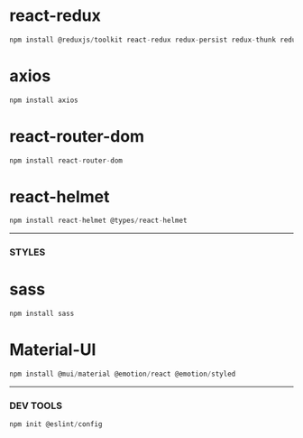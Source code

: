 # react-redux

```js
npm install @reduxjs/toolkit react-redux redux-persist redux-thunk redux-devtools-extension
```

# axios

```js
npm install axios
```

# react-router-dom

```js
npm install react-router-dom
```

# react-helmet

```js
npm install react-helmet @types/react-helmet
```

---

### STYLES

# sass

```js
npm install sass
```

# Material-UI

```js
npm install @mui/material @emotion/react @emotion/styled
```

---

### DEV TOOLS

```js
npm init @eslint/config
```
